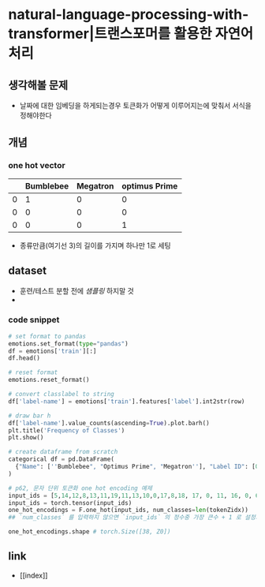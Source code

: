 # natural-language-processing-with-transformer|트랜스포머를 활용한 자연어 처리

## 생각해볼 문제
- 날짜에 대한 임베딩을 하게되는경우 토큰화가 어떻게 이루어지는에 맞춰서 서식을 정해야한다

## 개념
### one hot vector
|   | Bumblebee | Megatron | optimus Prime |
|---|-----------|----------|---------------|
| 0 | 1         | 0        | 0             |
| 0 | 0         | 0        | 0             |
| 0 | 0         | 0        | 1             |
- 종류만큼(여기선 3)의 길이를 가지며 하나만 1로 세팅

## dataset
- 훈련/테스트 분할 전에 *샘플링* 하지말 것
- 
### code snippet
```python
# set format to pandas
emotions.set_format(type="pandas")
df = emotions['train'][:]
df.head()

# reset format
emotions.reset_format()

# convert classlabel to string
df['label-name'] = emotions['train'].features['label'].int2str(row)

# draw bar h
df['label-name'].value_counts(ascending=True).plot.barh() 
plt.title('Frequency of Classes')
plt.show()

# create dataframe from scratch
categorical df = pd.DataFrame(
  {"Name": [''Bumblebee", "Optimus Prime", "Megatron''], "Label ID": [0,1,2]}
)

# p62, 문자 단위 토큰화 one hot encoding 예제
input_ids = [5,14,12,8,13,11,19,11,13,10,0,17,8,18, 17, 0, 11, 16, 0, 6, 0, 7, 14, 15, 8, 0, 17, 6, 16, 12, 0, 14, 9, 0, 3, 2, 4, 1] =
input_ids = torch.tensor(input_ids)
one_hot_encodings = F.one_hot(input_ids, num_classes=len(tokenZidx))
## `num_classes` 를 입력하지 않으면 `input_ids` 의 정수중 가장 큰수 + 1 로 설정되기 때문에 필수적으로 세팅이 필요하다

one_hot_encodings.shape # torch.Size([38, Z0])


```
## link
- [[index]]
